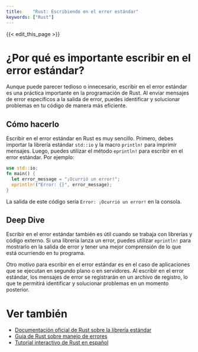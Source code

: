 ```yaml
---
title:    "Rust: Escribiendo en el error estándar"
keywords: ["Rust"]
---
```


{{< edit_this_page >}}

# ¿Por qué es importante escribir en el error estándar?

Aunque puede parecer tedioso o innecesario, escribir en el error estándar es una práctica importante en la programación de Rust. Al enviar mensajes de error específicos a la salida de error, puedes identificar y solucionar problemas en tu código de manera más eficiente.

## Cómo hacerlo

Escribir en el error estándar en Rust es muy sencillo. Primero, debes importar la librería estándar `std::io` y la macro `println!` para imprimir mensajes. Luego, puedes utilizar el método `eprintln!` para escribir en el error estándar. Por ejemplo:

```rust
use std::io;
fn main() {
  let error_message = "¡Ocurrió un error!";
  eprintln!("Error: {}", error_message);
}
```
La salida de este código sería `Error: ¡Ocurrió un error!` en la consola.

## Deep Dive

Escribir en el error estándar también es útil cuando se trabaja con librerías y código externo. Si una librería lanza un error, puedes utilizar `eprintln!` para mostrarlo en la salida de error y tener una mejor comprensión de lo que está ocurriendo en tu programa.

Otro motivo para escribir en el error estándar es en el caso de aplicaciones que se ejecutan en segundo plano o en servidores. Al escribir en el error estándar, los mensajes de error se registrarán en un archivo de registro, lo que te permitirá identificar y solucionar problemas en un momento posterior.

# Ver también

- [Documentación oficial de Rust sobre la librería estándar](https://doc.rust-lang.org/std/index.html)
- [Guía de Rust sobre manejo de errores](https://doc.rust-lang.org/book/ch09-00-error-handling.html)
- [Tutorial interactivo de Rust en español](https://fasterthanli.me/articles/a-half-hour-to-learn-rust)